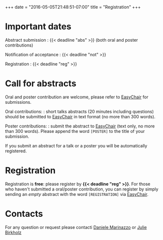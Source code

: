 +++
date = "2016-05-05T21:48:51-07:00"
title = "Registration"
+++


# Important dates

Abstract submission
:   {{< deadline "abs" >}} (both oral and poster contributions)

Notification of acceptance
:   {{< deadline "not" >}}

Registration 
:   {{< deadline "reg" >}} 

# Call for abstracts

Oral and poster contribution are welcome, please refer to [EasyChair][1] for
submissions.

Oral contributions:
:   short talks abstracts (20 minutes including questions) should be submitted
to [EasyChair][1] in text format (no more than 300 words).

Poster contributions:
:   submit the abstract to [EasyChair][1] (text only,
no more than 300 words).
Please append the word `[POSTER]` to the title of your submission.

If you submit an abstract for a talk or a poster you will be automatically
registered.

# Registration

Registration is **free**: please register by **{{< deadline "reg" >}}**.
For those who haven't submitted a oral/poster contribution,
you can register by simply sending an *empty* abstract with the
word `[REGISTRATION]` via [EasyChair][1].

[1]: https://easychair.org/conferences/?conf=benet2016 "EasyChair"

# Contacts
 
For any question or request please contacti
[Daniele Marinazzo](<mailto:daniele.marinazzo@gmail.com>)
or
[Julie Birkholz](<mailto:Julie.Birkholz@ugent.be >)
